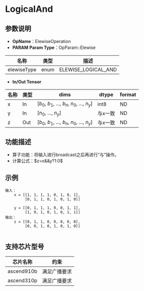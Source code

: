 # LogicalAnd
## 参数说明
- **OpName**：ElewiseOperation
- **PARAM**
**Param Type**：OpParam::Elewise
 
| 名称  | 类型  | 描述 |
| ------------ | ------------ | ------------ |
| elewiseType | enum  | ELEWISE_LOGICAL_AND |
 
- **In/Out Tensor**

|名称 | 类型  | dims  | dtype  |format|
| ------------ | ------------ | ------------ | ------------ |------------ |
|  x|In  |  [$b_0$, $b_1$, ..., $b_n$, $n_0$, ..., $n_y$]|int8|ND|
| y|In  |  [$n_0$, ..., $n_y$]|与x一致|ND|
|  z | Out | [$b_0$, $b_1$, ..., $b_n$, $n_0$, ..., $n_y$] |与x一致|ND|
## 功能描述
- 算子功能：将输入进行broadcast之后再进行“与”操作。
- 计算公式：$z=x&&y?1:0$
 
## 示例
```
输入：
    x = [[1, 1, 1, 1, 0, 1, 0, 1], 
         [0, 1, 1, 0, 1, 0, 1, 0]]

    y = [[0, 1, 1, 1, 0, 0, 1, 1], 
         [1, 0, 1, 0, 1, 0, 1, 1]]
输出：
    z = [[0, 1, 1, 0, 0, 0, 0, 0], 
         [0, 0, 1, 0, 1, 0, 1, 0]]  
 
```
 
## 支持芯片型号
 
|芯片名称|约束 | 
| ------------ | ------------ | 
|  ascend910b|满足广播要求 |
|  ascend310p| 满足广播要求|
